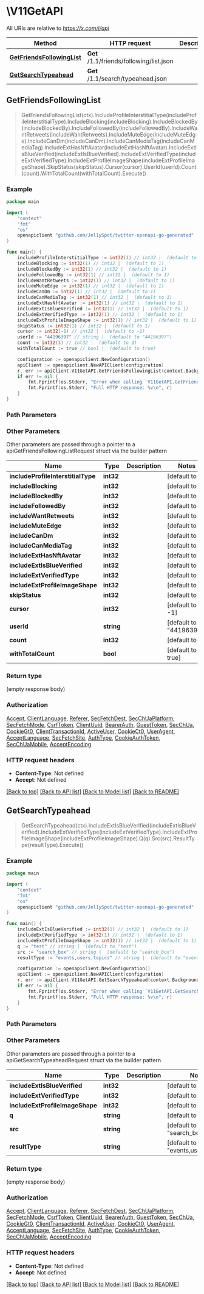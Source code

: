 # \V11GetAPI

All URIs are relative to *https://x.com/i/api*

Method | HTTP request | Description
------------- | ------------- | -------------
[**GetFriendsFollowingList**](V11GetAPI.md#GetFriendsFollowingList) | **Get** /1.1/friends/following/list.json | 
[**GetSearchTypeahead**](V11GetAPI.md#GetSearchTypeahead) | **Get** /1.1/search/typeahead.json | 



## GetFriendsFollowingList

> GetFriendsFollowingList(ctx).IncludeProfileInterstitialType(includeProfileInterstitialType).IncludeBlocking(includeBlocking).IncludeBlockedBy(includeBlockedBy).IncludeFollowedBy(includeFollowedBy).IncludeWantRetweets(includeWantRetweets).IncludeMuteEdge(includeMuteEdge).IncludeCanDm(includeCanDm).IncludeCanMediaTag(includeCanMediaTag).IncludeExtHasNftAvatar(includeExtHasNftAvatar).IncludeExtIsBlueVerified(includeExtIsBlueVerified).IncludeExtVerifiedType(includeExtVerifiedType).IncludeExtProfileImageShape(includeExtProfileImageShape).SkipStatus(skipStatus).Cursor(cursor).UserId(userId).Count(count).WithTotalCount(withTotalCount).Execute()





### Example

```go
package main

import (
	"context"
	"fmt"
	"os"
	openapiclient "github.com/Jel1ySpot/twitter-openapi-go-generated"
)

func main() {
	includeProfileInterstitialType := int32(1) // int32 |  (default to 1)
	includeBlocking := int32(1) // int32 |  (default to 1)
	includeBlockedBy := int32(1) // int32 |  (default to 1)
	includeFollowedBy := int32(1) // int32 |  (default to 1)
	includeWantRetweets := int32(1) // int32 |  (default to 1)
	includeMuteEdge := int32(1) // int32 |  (default to 1)
	includeCanDm := int32(1) // int32 |  (default to 1)
	includeCanMediaTag := int32(1) // int32 |  (default to 1)
	includeExtHasNftAvatar := int32(1) // int32 |  (default to 1)
	includeExtIsBlueVerified := int32(1) // int32 |  (default to 1)
	includeExtVerifiedType := int32(1) // int32 |  (default to 1)
	includeExtProfileImageShape := int32(1) // int32 |  (default to 1)
	skipStatus := int32(1) // int32 |  (default to 1)
	cursor := int32(-1) // int32 |  (default to -1)
	userId := "44196397" // string |  (default to "44196397")
	count := int32(3) // int32 |  (default to 3)
	withTotalCount := true // bool |  (default to true)

	configuration := openapiclient.NewConfiguration()
	apiClient := openapiclient.NewAPIClient(configuration)
	r, err := apiClient.V11GetAPI.GetFriendsFollowingList(context.Background()).IncludeProfileInterstitialType(includeProfileInterstitialType).IncludeBlocking(includeBlocking).IncludeBlockedBy(includeBlockedBy).IncludeFollowedBy(includeFollowedBy).IncludeWantRetweets(includeWantRetweets).IncludeMuteEdge(includeMuteEdge).IncludeCanDm(includeCanDm).IncludeCanMediaTag(includeCanMediaTag).IncludeExtHasNftAvatar(includeExtHasNftAvatar).IncludeExtIsBlueVerified(includeExtIsBlueVerified).IncludeExtVerifiedType(includeExtVerifiedType).IncludeExtProfileImageShape(includeExtProfileImageShape).SkipStatus(skipStatus).Cursor(cursor).UserId(userId).Count(count).WithTotalCount(withTotalCount).Execute()
	if err != nil {
		fmt.Fprintf(os.Stderr, "Error when calling `V11GetAPI.GetFriendsFollowingList``: %v\n", err)
		fmt.Fprintf(os.Stderr, "Full HTTP response: %v\n", r)
	}
}
```

### Path Parameters



### Other Parameters

Other parameters are passed through a pointer to a apiGetFriendsFollowingListRequest struct via the builder pattern


Name | Type | Description  | Notes
------------- | ------------- | ------------- | -------------
 **includeProfileInterstitialType** | **int32** |  | [default to 1]
 **includeBlocking** | **int32** |  | [default to 1]
 **includeBlockedBy** | **int32** |  | [default to 1]
 **includeFollowedBy** | **int32** |  | [default to 1]
 **includeWantRetweets** | **int32** |  | [default to 1]
 **includeMuteEdge** | **int32** |  | [default to 1]
 **includeCanDm** | **int32** |  | [default to 1]
 **includeCanMediaTag** | **int32** |  | [default to 1]
 **includeExtHasNftAvatar** | **int32** |  | [default to 1]
 **includeExtIsBlueVerified** | **int32** |  | [default to 1]
 **includeExtVerifiedType** | **int32** |  | [default to 1]
 **includeExtProfileImageShape** | **int32** |  | [default to 1]
 **skipStatus** | **int32** |  | [default to 1]
 **cursor** | **int32** |  | [default to -1]
 **userId** | **string** |  | [default to &quot;44196397&quot;]
 **count** | **int32** |  | [default to 3]
 **withTotalCount** | **bool** |  | [default to true]

### Return type

 (empty response body)

### Authorization

[Accept](../README.md#Accept), [ClientLanguage](../README.md#ClientLanguage), [Referer](../README.md#Referer), [SecFetchDest](../README.md#SecFetchDest), [SecChUaPlatform](../README.md#SecChUaPlatform), [SecFetchMode](../README.md#SecFetchMode), [CsrfToken](../README.md#CsrfToken), [ClientUuid](../README.md#ClientUuid), [BearerAuth](../README.md#BearerAuth), [GuestToken](../README.md#GuestToken), [SecChUa](../README.md#SecChUa), [CookieGt0](../README.md#CookieGt0), [ClientTransactionId](../README.md#ClientTransactionId), [ActiveUser](../README.md#ActiveUser), [CookieCt0](../README.md#CookieCt0), [UserAgent](../README.md#UserAgent), [AcceptLanguage](../README.md#AcceptLanguage), [SecFetchSite](../README.md#SecFetchSite), [AuthType](../README.md#AuthType), [CookieAuthToken](../README.md#CookieAuthToken), [SecChUaMobile](../README.md#SecChUaMobile), [AcceptEncoding](../README.md#AcceptEncoding)

### HTTP request headers

- **Content-Type**: Not defined
- **Accept**: Not defined

[[Back to top]](#) [[Back to API list]](../README.md#documentation-for-api-endpoints)
[[Back to Model list]](../README.md#documentation-for-models)
[[Back to README]](../README.md)


## GetSearchTypeahead

> GetSearchTypeahead(ctx).IncludeExtIsBlueVerified(includeExtIsBlueVerified).IncludeExtVerifiedType(includeExtVerifiedType).IncludeExtProfileImageShape(includeExtProfileImageShape).Q(q).Src(src).ResultType(resultType).Execute()





### Example

```go
package main

import (
	"context"
	"fmt"
	"os"
	openapiclient "github.com/Jel1ySpot/twitter-openapi-go-generated"
)

func main() {
	includeExtIsBlueVerified := int32(1) // int32 |  (default to 1)
	includeExtVerifiedType := int32(1) // int32 |  (default to 1)
	includeExtProfileImageShape := int32(1) // int32 |  (default to 1)
	q := "test" // string |  (default to "test")
	src := "search_box" // string |  (default to "search_box")
	resultType := "events,users,topics" // string |  (default to "events,users,topics")

	configuration := openapiclient.NewConfiguration()
	apiClient := openapiclient.NewAPIClient(configuration)
	r, err := apiClient.V11GetAPI.GetSearchTypeahead(context.Background()).IncludeExtIsBlueVerified(includeExtIsBlueVerified).IncludeExtVerifiedType(includeExtVerifiedType).IncludeExtProfileImageShape(includeExtProfileImageShape).Q(q).Src(src).ResultType(resultType).Execute()
	if err != nil {
		fmt.Fprintf(os.Stderr, "Error when calling `V11GetAPI.GetSearchTypeahead``: %v\n", err)
		fmt.Fprintf(os.Stderr, "Full HTTP response: %v\n", r)
	}
}
```

### Path Parameters



### Other Parameters

Other parameters are passed through a pointer to a apiGetSearchTypeaheadRequest struct via the builder pattern


Name | Type | Description  | Notes
------------- | ------------- | ------------- | -------------
 **includeExtIsBlueVerified** | **int32** |  | [default to 1]
 **includeExtVerifiedType** | **int32** |  | [default to 1]
 **includeExtProfileImageShape** | **int32** |  | [default to 1]
 **q** | **string** |  | [default to &quot;test&quot;]
 **src** | **string** |  | [default to &quot;search_box&quot;]
 **resultType** | **string** |  | [default to &quot;events,users,topics&quot;]

### Return type

 (empty response body)

### Authorization

[Accept](../README.md#Accept), [ClientLanguage](../README.md#ClientLanguage), [Referer](../README.md#Referer), [SecFetchDest](../README.md#SecFetchDest), [SecChUaPlatform](../README.md#SecChUaPlatform), [SecFetchMode](../README.md#SecFetchMode), [CsrfToken](../README.md#CsrfToken), [ClientUuid](../README.md#ClientUuid), [BearerAuth](../README.md#BearerAuth), [GuestToken](../README.md#GuestToken), [SecChUa](../README.md#SecChUa), [CookieGt0](../README.md#CookieGt0), [ClientTransactionId](../README.md#ClientTransactionId), [ActiveUser](../README.md#ActiveUser), [CookieCt0](../README.md#CookieCt0), [UserAgent](../README.md#UserAgent), [AcceptLanguage](../README.md#AcceptLanguage), [SecFetchSite](../README.md#SecFetchSite), [AuthType](../README.md#AuthType), [CookieAuthToken](../README.md#CookieAuthToken), [SecChUaMobile](../README.md#SecChUaMobile), [AcceptEncoding](../README.md#AcceptEncoding)

### HTTP request headers

- **Content-Type**: Not defined
- **Accept**: Not defined

[[Back to top]](#) [[Back to API list]](../README.md#documentation-for-api-endpoints)
[[Back to Model list]](../README.md#documentation-for-models)
[[Back to README]](../README.md)

